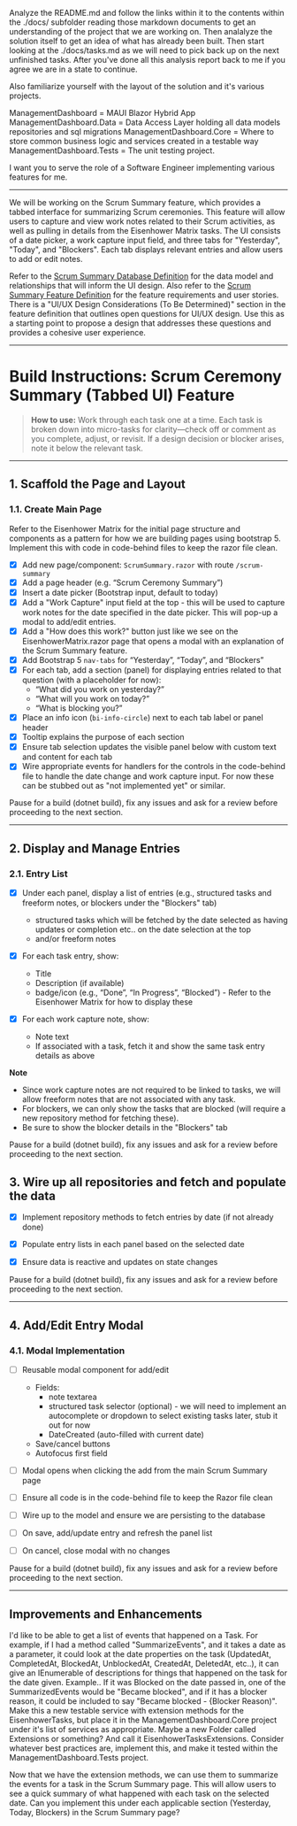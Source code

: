 Analyze the README.md and follow the links within it to the contents within the ./docs/ subfolder reading those markdown documents to get an understanding of the project that we are working on.  Then analalyze the solution itself to get an idea of what has already been built.  Then start looking at the ./docs/tasks.md as we will need to pick back up on the next unfinished tasks.  After you've done all this analysis report back to me if you agree we are in a state to continue.

Also familiarize yourself with the layout of the solution and it's various projects.

ManagementDashboard = MAUI Blazor Hybrid App
ManagementDashboard.Data = Data Access Layer holding all data models repositories and sql migrations
ManagementDashboard.Core = Where to store common business logic and services created in a testable way
ManagementDashboard.Tests = The unit testing project.

I want you to serve the role of a Software Engineer implementing various features for me.

----------------

We will be working on the Scrum Summary feature, which provides a tabbed interface for summarizing Scrum ceremonies. This feature will allow users to capture and view work notes related to their Scrum activities, as well as pulling in details from the Eisenhower Matrix tasks. The UI consists of a date picker, a work capture input field, and three tabs for "Yesterday", "Today", and "Blockers". Each tab displays relevant entries and allow users to add or edit notes.

Refer to the [Scrum Summary Database Definition](feature-scrum-summary-database.md) for the data model and relationships that will inform the UI design. Also refer to the [Scrum Summary Feature Definition](feature-scrum-summary.md) for the feature requirements and user stories.  There is a "UI/UX Design Considerations (To Be Determined)" section in the feature definition that outlines open questions for UI/UX design.  Use this as a starting point to propose a design that addresses these questions and provides a cohesive user experience.

---

# **Build Instructions: Scrum Ceremony Summary (Tabbed UI) Feature**

> **How to use:**
> Work through each task one at a time.
> Each task is broken down into micro-tasks for clarity—check off or comment as you complete, adjust, or revisit.
> If a design decision or blocker arises, note it below the relevant task.

---

## 1. Scaffold the Page and Layout

### 1.1. Create Main Page

Refer to the Eisenhower Matrix for the initial page structure and components as a pattern for how we are building pages using bootstrap 5.  Implement this with code in code-behind files to keep the razor file clean.

* [x] Add new page/component: `ScrumSummary.razor` with route `/scrum-summary`
* [x] Add a page header (e.g. “Scrum Ceremony Summary”)
* [x] Insert a date picker (Bootstrap input, default to today)
* [x] Add a "Work Capture" input field at the top - this will be used to capture work notes for the date specified in the date picker.  This will pop-up a modal to add/edit entries.
* [x] Add a "How does this work?" button just like we see on the EisenhowerMatrix.razor page that opens a modal with an explanation of the Scrum Summary feature.
* [x] Add Bootstrap 5 `nav-tabs` for “Yesterday”, “Today”, and “Blockers”
* [x] For each tab, add a section (panel) for displaying entries related to that question (with a placeholder for now):
  * “What did you work on yesterday?”
  * “What will you work on today?”
  * “What is blocking you?”
* [x] Place an info icon (`bi-info-circle`) next to each tab label or panel header
* [x] Tooltip explains the purpose of each section
* [x] Ensure tab selection updates the visible panel below with custom text and content for each tab 
* [x] Wire appropriate events for handlers for the controls in the code-behind file to handle the date change and work capture input.  For now these can be stubbed out as "not implemented yet" or similar.

Pause for a build (dotnet build), fix any issues and ask for a review before proceeding to the next section.

---

## 2. Display and Manage Entries

### 2.1. Entry List

* [x] Under each panel, display a list of entries (e.g., structured tasks and freeform notes, or blockers under the "Blockers" tab)
  * structured tasks which will be fetched by the date selected as having updates or completion etc.. on the date selection at the top 
  * and/or freeform notes
* [x] For each task entry, show:

  * Title
  * Description (if available)
  * badge/icon (e.g., “Done”, “In Progress”, “Blocked”) - Refer to the Eisenhower Matrix for how to display these

* [x] For each work capture note, show:

  * Note text
  * If associated with a task, fetch it and show the same task entry details as above

**Note**
* Since work capture notes are not required to be linked to tasks, we will allow freeform notes that are not associated with any task.
* For blockers, we can only show the tasks that are blocked (will require a new repository method for fetching these).
* Be sure to show the blocker details in the "Blockers" tab

Pause for a build (dotnet build), fix any issues and ask for a review before proceeding to the next section.


## 3. Wire up all repositories and fetch and populate the data


* [x] Implement repository methods to fetch entries by date (if not already done)
* [x] Populate entry lists in each panel based on the selected date
* [x] Ensure data is reactive and updates on state changes


Pause for a build (dotnet build), fix any issues and ask for a review before proceeding to the next section.

---

## 4. Add/Edit Entry Modal

### 4.1. Modal Implementation

* [ ] Reusable modal component for add/edit

  * Fields: 
    * note textarea
    * structured task selector (optional) - we will need to implement an autocomplete or dropdown to select existing tasks later, stub it out for now
    * DateCreated (auto-filled with current date)
  * Save/cancel buttons
  * Autofocus first field

* [ ] Modal opens when clicking the add from the main Scrum Summary page
* [ ] Ensure all code is in the code-behind file to keep the Razor file clean
* [ ] Wire up to the model and ensure we are persisting to the database
* [ ] On save, add/update entry and refresh the panel list
* [ ] On cancel, close modal with no changes

Pause for a build (dotnet build), fix any issues and ask for a review before proceeding to the next section.

---

## Improvements and Enhancements

I'd like to be able to get a list of events that happened on a Task. For example, if I had a method called "SummarizeEvents", and it takes a date as a parameter, it could look at the date properties on the task (UpdatedAt, CompletedAt, BlockedAt, UnblockedAt, CreatedAt, DeletedAt, etc..), it can give an IEnumerable of descriptions for things that happened on the task for the date given. Example.. If it was Blocked on the date passed in, one of the SummarizedEvents would be "Became blocked", and if it has a blocker reason, it could be included to say "Became blocked - {Blocker Reason)". Make this a new testable service with extension methods for the EisenhowerTasks, but place it in the ManagementDashboard.Core project under it's list of services as appropriate. Maybe a new Folder called Extensions or something? And call it EisenhowerTasksExtensions. Consider whatever best practices are, implement this, and make it tested within the ManagementDashboard.Tests project.

Now that we have the extension methods, we can use them to summarize the events for a task in the Scrum Summary page. This will allow users to see a quick summary of what happened with each task on the selected date.  Can you implement this under each applicable section (Yesterday, Today, Blockers) in the Scrum Summary page?